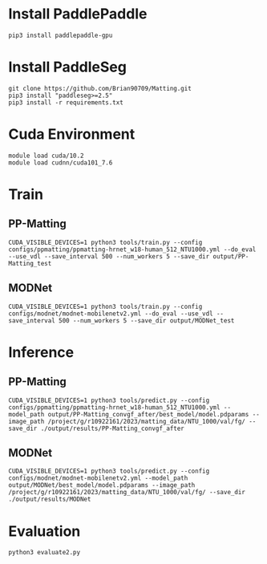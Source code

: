 # Install PaddlePaddle
```
pip3 install paddlepaddle-gpu
```
# Install PaddleSeg
```
git clone https://github.com/Brian90709/Matting.git
pip3 install "paddleseg>=2.5"
pip3 install -r requirements.txt
```

# Cuda Environment
```
module load cuda/10.2
module load cudnn/cuda101_7.6
```
# Train
## PP-Matting
```
CUDA_VISIBLE_DEVICES=1 python3 tools/train.py --config configs/ppmatting/ppmatting-hrnet_w18-human_512_NTU1000.yml --do_eval --use_vdl --save_interval 500 --num_workers 5 --save_dir output/PP-Matting_test
```
## MODNet
```
CUDA_VISIBLE_DEVICES=1 python3 tools/train.py --config configs/modnet/modnet-mobilenetv2.yml --do_eval --use_vdl --save_interval 500 --num_workers 5 --save_dir output/MODNet_test
```


# Inference
## PP-Matting
```
CUDA_VISIBLE_DEVICES=1 python3 tools/predict.py --config configs/ppmatting/ppmatting-hrnet_w18-human_512_NTU1000.yml --model_path output/PP-Matting_convgf_after/best_model/model.pdparams --image_path /project/g/r10922161/2023/matting_data/NTU_1000/val/fg/ --save_dir ./output/results/PP-Matting_convgf_after
```
## MODNet
```
CUDA_VISIBLE_DEVICES=1 python3 tools/predict.py --config configs/modnet/modnet-mobilenetv2.yml --model_path output/MODNet/best_model/model.pdparams --image_path /project/g/r10922161/2023/matting_data/NTU_1000/val/fg/ --save_dir ./output/results/MODNet
```

# Evaluation
```
python3 evaluate2.py
```